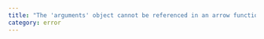 ```yaml
---
title: "The 'arguments' object cannot be referenced in an arrow function in ES5. Consider using a standard function expression."
category: error
---
```

